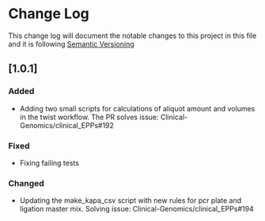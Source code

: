 # Change Log

This change log will document the notable changes to this project in this file and it is following [Semantic Versioning](https://semver.org/)

## [1.0.1]

### Added
- Adding two small scripts for calculations of aliquot amount and volumes in the twist workflow. The PR solves issue: Clinical-Genomics/clinical_EPPs#192

### Fixed
- Fixing failing tests

### Changed
-  Updating the make_kapa_csv script with new rules for pcr plate and ligation master mix. Solving issue: Clinical-Genomics/clinical_EPPs#194

